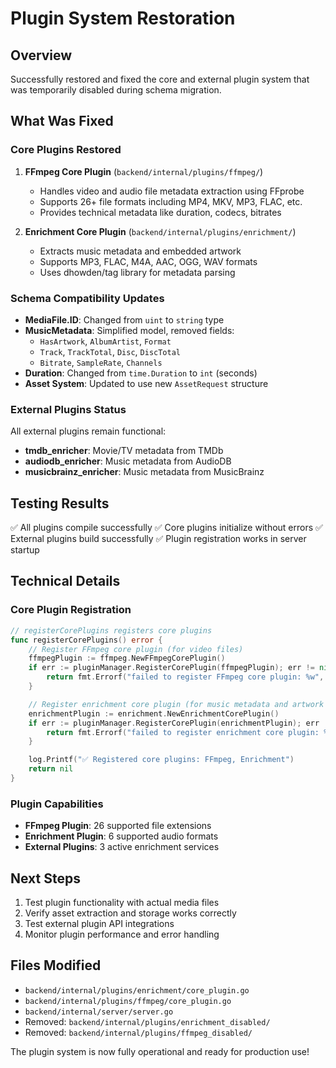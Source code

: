 # Plugin System Restoration

## Overview

Successfully restored and fixed the core and external plugin system that was temporarily disabled during schema migration.

## What Was Fixed

### Core Plugins Restored

1. **FFmpeg Core Plugin** (`backend/internal/plugins/ffmpeg/`)

   - Handles video and audio file metadata extraction using FFprobe
   - Supports 26+ file formats including MP4, MKV, MP3, FLAC, etc.
   - Provides technical metadata like duration, codecs, bitrates

2. **Enrichment Core Plugin** (`backend/internal/plugins/enrichment/`)
   - Extracts music metadata and embedded artwork
   - Supports MP3, FLAC, M4A, AAC, OGG, WAV formats
   - Uses dhowden/tag library for metadata parsing

### Schema Compatibility Updates

- **MediaFile.ID**: Changed from `uint` to `string` type
- **MusicMetadata**: Simplified model, removed fields:
  - `HasArtwork`, `AlbumArtist`, `Format`
  - `Track`, `TrackTotal`, `Disc`, `DiscTotal`
  - `Bitrate`, `SampleRate`, `Channels`
- **Duration**: Changed from `time.Duration` to `int` (seconds)
- **Asset System**: Updated to use new `AssetRequest` structure

### External Plugins Status

All external plugins remain functional:

- **tmdb_enricher**: Movie/TV metadata from TMDb
- **audiodb_enricher**: Music metadata from AudioDB
- **musicbrainz_enricher**: Music metadata from MusicBrainz

## Testing Results

✅ All plugins compile successfully
✅ Core plugins initialize without errors
✅ External plugins build successfully
✅ Plugin registration works in server startup

## Technical Details

### Core Plugin Registration

```go
// registerCorePlugins registers core plugins
func registerCorePlugins() error {
    // Register FFmpeg core plugin (for video files)
    ffmpegPlugin := ffmpeg.NewFFmpegCorePlugin()
    if err := pluginManager.RegisterCorePlugin(ffmpegPlugin); err != nil {
        return fmt.Errorf("failed to register FFmpeg core plugin: %w", err)
    }

    // Register enrichment core plugin (for music metadata and artwork extraction)
    enrichmentPlugin := enrichment.NewEnrichmentCorePlugin()
    if err := pluginManager.RegisterCorePlugin(enrichmentPlugin); err != nil {
        return fmt.Errorf("failed to register enrichment core plugin: %w", err)
    }

    log.Printf("✅ Registered core plugins: FFmpeg, Enrichment")
    return nil
}
```

### Plugin Capabilities

- **FFmpeg Plugin**: 26 supported file extensions
- **Enrichment Plugin**: 6 supported audio formats
- **External Plugins**: 3 active enrichment services

## Next Steps

1. Test plugin functionality with actual media files
2. Verify asset extraction and storage works correctly
3. Test external plugin API integrations
4. Monitor plugin performance and error handling

## Files Modified

- `backend/internal/plugins/enrichment/core_plugin.go`
- `backend/internal/plugins/ffmpeg/core_plugin.go`
- `backend/internal/server/server.go`
- Removed: `backend/internal/plugins/enrichment_disabled/`
- Removed: `backend/internal/plugins/ffmpeg_disabled/`

The plugin system is now fully operational and ready for production use!

